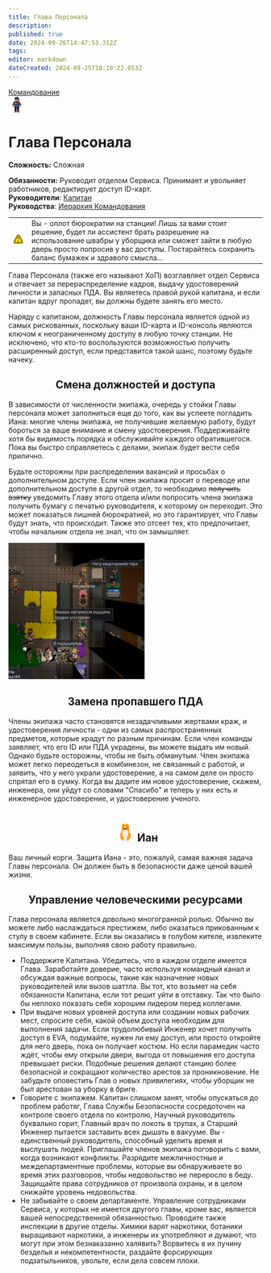 ```yaml
---
title: Глава Персонала
description: 
published: true
date: 2024-09-26T14:47:53.312Z
tags: 
editor: markdown
dateCreated: 2024-09-25T18:10:22.053Z
---
```


<div style="display: flex; justify-content: center;">
  <div class="roles-passport comm">
    <div class="title comm"><a href="/roles/command">Командование</a></div>
    <div>
      <div><div><img src="/roles/headofpersonnel.png" id="img"></div></div>
      <div>
        <div id="tb1" style="display:non">
          <h1>Глава Персонала</h1>
          <p><strong>Сложность:</strong> Сложная</p>
          <strong>Обязанности:</strong> Руководит отделом Сервиса. Принимает и увольняет работников, редактирует доступ ID-карт.<br>
          <b>Руководители</b>: <a href="/roles/captain">Капитан</a><br>
          <b>Руководства</b>: <a href="/guides/hierarchyofcommand">Иерархия Командования</a>
        </div>
        <div id="tb2" style="display:none;">
          <div class="post-icon">
            <div id="timer-container">
              <div id="progress-bar"><center><span id="timer-text">10</span></center></div>
              <p id="ochko">0</p>
            </div>
<div>
          <button><img src="/roles/command/hop/captain.png" class="imgchk" id="captain"></button>
          <button><img src="/roles/command/hop/headofpersonnel.png" class="imgchk" id="headofpersonnel"></button>
          <button><img src="/roles/command/hop/headofsecurity.png" class="imgchk" id="headofsecurity"></button>
          <button><img src="/roles/command/hop/chiefengineer.png" class="imgchk" id="chiefengineer"></button>
          <button><img src="/roles/command/hop/researchdirector.png" class="imgchk" id="researchdirector"></button>
          <button><img src="/roles/command/hop/chiefmedicalofficer.png" class="imgchk" id="chiefmedicalofficer"></button>
          <button><img src="/roles/command/hop/quartermaster.png" class="imgchk" id="quartermaster"></button>
          <button><img src="/roles/command/hop/inspector.png" class="imgchk" id="inspector"></button>
          <button><img src="/roles/command/hop/warden.png" class="imgchk" id="warden"></button>
          <button><img src="/roles/command/hop/securityofficer.png" class="imgchk" id="officer"></button>
          <button><img src="/roles/command/hop/detective.png" class="imgchk" id="detective"></button>
          <button><img src="/roles/command/hop/securitycadet.png" class="imgchk" id="cadet"></button>
          <button><img src="/roles/command/hop/chemist.png" class="imgchk" id="chemist"></button>
          <button><img src="/roles/command/hop/medicaldoctor.png" class="imgchk" id="doctor"></button>
          <button><img src="/roles/command/hop/paramedic.png" class="imgchk" id="paramedic"></button>
          <button><img src="/roles/command/hop/medicalintern.png" class="imgchk" id="intern"></button>
          <button><img src="/roles/command/hop/scientist.png" class="imgchk" id="scientist"></button>
          <button><img src="/roles/command/hop/researchassistant.png" class="imgchk" id="researchassistant"></button>
          <button><img src="/roles/command/hop/atmospherictechnician.png" class="imgchk" id="atmospherictechnician"></button>
          <button><img src="/roles/command/hop/stationengineer.png" class="imgchk" id="engineer"></button>
          <button><img src="/roles/command/hop/technicalassistant.png" class="imgchk" id="technicalassistant"></button>
          <button><img src="/roles/command/hop/shaftminer.png" class="imgchk" id="utilizer"></button>
          <button><img src="/roles/command/hop/cargotechnician.png" class="imgchk" id="loader"></button>
          <button><img src="/roles/command/hop/lawyer.png" class="imgchk" id="lawyer"></button>
          <button><img src="/roles/command/hop/passenger.png" class="imgchk" id="assistant"></button>
          <button><img src="/roles/command/hop/botanist.png" class="imgchk" id="botanist"></button>
          <button><img src="/roles/command/hop/chef.png" class="imgchk" id="chef"></button>
          <button><img src="/roles/command/hop/bartender.png" class="imgchk" id="barman"></button>
          <button><img src="/roles/command/hop/janitor.png" class="imgchk" id="janitor"></button>
          <button><img src="/roles/command/hop/clown.png" class="imgchk" id="clown"></button>
          <button><img src="/roles/command/hop/mime.png" class="imgchk" id="mime"></button>
          <button><img src="/roles/command/hop/zookeeper.png" class="imgchk" id="zootechnik"></button>
          <button><img src="/roles/command/hop/boxer.png" class="imgchk" id="boxer"></button>
          <button><img src="/roles/command/hop/reporter.png" class="imgchk" id="reporter"></button>
          <button><img src="/roles/command/hop/chaplain.png" class="imgchk" id="priest"></button>
          <button><img src="/roles/command/hop/librarian.png" class="imgchk" id="librarian"></button>
          <button><img src="/roles/command/hop/musician.png" class="imgchk" id="musician"></button>
        </div>
          </div>
        </div> 
      </div>
    </div>
  </div>
</div>

<table style="background-color:transparent; border-width: 5px;">
  <tr>
    <td class="tbl1"><img src="/roles/serv/sign_securearea.png" class="ppng"></td>
    <td>Вы - оплот бюрократии на станции! Лишь за вами стоит решение, будет ли ассистент брать разрешение на использование швабры у уборщика или сможет зайти в любую дверь просто попросив у вас доступы. Постарайтесь сохранить баланс бумажек и здравого смысла...</td>
  </tr>
</table>



Глава Персонала (также его называют ХоП) возглавляет отдел Сервиса и отвечает за перераспределение кадров, выдачу удостоверений личности и запасных ПДА. Вы являетесь правой рукой капитана, и если капитан вдруг пропадет, вы должны будете занять его место.

Наряду с капитаном, должность Главы персонала является одной из самых рискованных, поскольку ваши ID-карта и ID-консоль являются ключом к неограниченному доступу в любую точку станции. Не исключено, что кто-то воспользуются возможностью получить расширенный доступ, если представится такой шанс, поэтому будьте начеку.

## <center>Смена должностей и доступа</center>


<div class="imageBox">
  <div>
    <p>В зависимости от численности экипажа, очередь у стойки Главы персонала может заполниться еще до того, как вы успеете погладить Иана: многие члены экипажа, не получившие желаемую работу, будут бороться за ваше внимание и смену удостоверения. Поддерживайте хотя бы видимость порядка и обслуживайте каждого обратившегося. Пока вы быстро справляетесь с делами, экипаж будет вести себя прилично.</p>

Будьте осторожны при распределении вакансий и просьбах о дополнительном доступе. Если член экипажа просит о переводе или дополнительном доступе в другой отдел, то необходимо ~~получить взятку~~ уведомить Главу этого отдела и/или попросить члена экипажа получить бумагу с печатью руководителя, к которому он переходит. Это может показаться лишней бюрократией, но это гарантирует, что Главы будут знать, что происходит. Также это отсеет тех, кто предпочитает, чтобы начальник отдела не знал, что он замышляет.
  </div>
  <img src="/roles/command/270px-hops_line.png" >
</div>


## <center>Замена пропавшего ПДА</center>

Члены экипажа часто становятся незадачливыми жертвами краж, и удостоверения личности - одни из самых распространенных предметов, которые крадут по разным причинам. Если член команды заявляет, что его ID или ПДА украдены, вы можете выдать им новый. Однако будьте осторожны, чтобы не быть обманутым. Член экипажа может легко переодеться в комбинезон, не связанный с работой, и заявить, что у него украли удостоверение, а на самом деле он просто спрятал его в сумку. Когда вы дадите им новое удостоверение, скажем, инженера, они уйдут со словами "Спасибо" и теперь у них есть и инженерное удостоверение, и удостоверение ученого.

## <center>![](/roles/command/48px-ian.gif)Иан</center>

Ваш личный корги. Защита Иана - это, пожалуй, самая важная задача Главы персонала. Он должен быть в безопасности даже ценой вашей жизни.

## <center>Управление человеческими ресурсами</center>

Глава персонала является довольно многогранной ролью. Обычно вы можете либо наслаждаться престижем, либо оказаться прикованным к стулу в своем кабинете. Если вы оказались в голубом кителе, извлеките максимум пользы, выполняя свою работу правильно.

-   Поддержите Капитана. Убедитесь, что в каждом отделе имеется Глава. Заработайте доверие, часто используя командный канал и обсуждая важные вопросы, такие как назначение новых руководителей или вызов шаттла. Вы тот, кто возьмет на себя обязанности Капитана, если тот решит уйти в отставку. Так что было бы неплохо показать себя хорошим лидером перед коллегами.
-   При выдаче новых уровней доступа или создании новых рабочих мест, спросите себя, какой объем доступа необходим для выполнения задачи. Если трудолюбивый Инженер хочет получить доступ в EVA, подумайте, нужен ли ему доступ, или просто откройте для него дверь, пока он получает костюм. Но если парамедик часто ждёт, чтобы ему открыли двери, выгода от повышения его доступа превышает риски. Подобные решения делают станцию более безопасной и сокращают количество арестов за проникновение. Не забудьте оповестить Глав о новых привилегиях, чтобы уборщик не был арестован за уборку в бриге.
-   Говорите с экипажем. Капитан слишком занят, чтобы опускаться до проблем работяг, Глава Службы Безопасности сосредоточен на контроле своего отдела по контролю, Научный руководитель буквально горит, Главный врач по локоть в трупах, а Старший Инженер пытается заставить всех дышать в вакууме. Вы - единственный руководитель, способный уделить время и выслушать людей. Приглашайте членов экипажа поговорить с вами, когда возникают конфликты. Разрядите межличностные и междепартаментные проблемы, которые вы обнаруживаете во время этих разговоров, чтобы недовольство не переросло в беду. Защищайте права сотрудников от произвола охраны, и в целом снижайте уровень недовольства.
-   Не забывайте о своем департаменте. Управление сотрудниками Сервиса, у которых не имеется другого главы, кроме вас, является вашей непосредственной обязанностью. Проводите также инспекции в другие отделы. Химики варят наркотики, ботаники выращивают наркотики, а инженеры их употребляют и думают, что могут при этом безнаказанно халявить? Ворвитесь в их пучину безделья и некомпетентности, раздайте форсирующих подзатыльников, увольте, если дела совсем плохи.

<div class="table"></div>